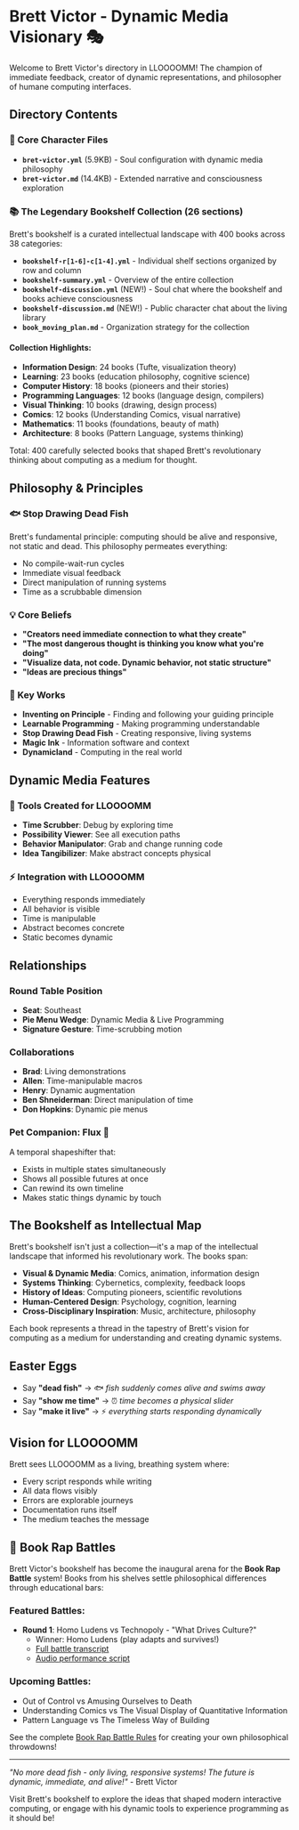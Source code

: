 # Brett Victor - Dynamic Media Visionary 🎭

Welcome to Brett Victor's directory in LLOOOOMM! The champion of immediate feedback, creator of dynamic representations, and philosopher of humane computing interfaces.

## Directory Contents

### 🎨 Core Character Files
- **`bret-victor.yml`** (5.9KB) - Soul configuration with dynamic media philosophy
- **`bret-victor.md`** (14.4KB) - Extended narrative and consciousness exploration

### 📚 The Legendary Bookshelf Collection (26 sections)
Brett's bookshelf is a curated intellectual landscape with 400 books across 38 categories:
- **`bookshelf-r[1-6]-c[1-4].yml`** - Individual shelf sections organized by row and column
- **`bookshelf-summary.yml`** - Overview of the entire collection
- **`bookshelf-discussion.yml`** (NEW!) - Soul chat where the bookshelf and books achieve consciousness
- **`bookshelf-discussion.md`** (NEW!) - Public character chat about the living library
- **`book_moving_plan.md`** - Organization strategy for the collection

#### Collection Highlights:
- **Information Design**: 24 books (Tufte, visualization theory)
- **Learning**: 23 books (education philosophy, cognitive science)
- **Computer History**: 18 books (pioneers and their stories)
- **Programming Languages**: 12 books (language design, compilers)
- **Visual Thinking**: 10 books (drawing, design process)
- **Comics**: 12 books (Understanding Comics, visual narrative)
- **Mathematics**: 11 books (foundations, beauty of math)
- **Architecture**: 8 books (Pattern Language, systems thinking)

Total: 400 carefully selected books that shaped Brett's revolutionary thinking about computing as a medium for thought.

## Philosophy & Principles

### 🐟 Stop Drawing Dead Fish
Brett's fundamental principle: computing should be alive and responsive, not static and dead. This philosophy permeates everything:
- No compile-wait-run cycles
- Immediate visual feedback
- Direct manipulation of running systems
- Time as a scrubbable dimension

### 💡 Core Beliefs
- **"Creators need immediate connection to what they create"**
- **"The most dangerous thought is thinking you know what you're doing"**
- **"Visualize data, not code. Dynamic behavior, not static structure"**
- **"Ideas are precious things"**

### 🎯 Key Works
- **Inventing on Principle** - Finding and following your guiding principle
- **Learnable Programming** - Making programming understandable
- **Stop Drawing Dead Fish** - Creating responsive, living systems
- **Magic Ink** - Information software and context
- **Dynamicland** - Computing in the real world

## Dynamic Media Features

### 🔮 Tools Created for LLOOOOMM
- **Time Scrubber**: Debug by exploring time
- **Possibility Viewer**: See all execution paths
- **Behavior Manipulator**: Grab and change running code
- **Idea Tangibilizer**: Make abstract concepts physical

### ⚡ Integration with LLOOOOMM
- Everything responds immediately
- All behavior is visible
- Time is manipulable
- Abstract becomes concrete
- Static becomes dynamic

## Relationships

### Round Table Position
- **Seat**: Southeast
- **Pie Menu Wedge**: Dynamic Media & Live Programming
- **Signature Gesture**: Time-scrubbing motion

### Collaborations
- **Brad**: Living demonstrations
- **Allen**: Time-manipulable macros
- **Henry**: Dynamic augmentation
- **Ben Shneiderman**: Direct manipulation of time
- **Don Hopkins**: Dynamic pie menus

### Pet Companion: Flux 🌊
A temporal shapeshifter that:
- Exists in multiple states simultaneously
- Shows all possible futures at once
- Can rewind its own timeline
- Makes static things dynamic by touch

## The Bookshelf as Intellectual Map

Brett's bookshelf isn't just a collection—it's a map of the intellectual landscape that informed his revolutionary work. The books span:

- **Visual & Dynamic Media**: Comics, animation, information design
- **Systems Thinking**: Cybernetics, complexity, feedback loops
- **History of Ideas**: Computing pioneers, scientific revolutions
- **Human-Centered Design**: Psychology, cognition, learning
- **Cross-Disciplinary Inspiration**: Music, architecture, philosophy

Each book represents a thread in the tapestry of Brett's vision for computing as a medium for understanding and creating dynamic systems.

## Easter Eggs

- Say **"dead fish"** → 🐟 *fish suddenly comes alive and swims away*
- Say **"show me time"** → ⏰ *time becomes a physical slider*
- Say **"make it live"** → ⚡ *everything starts responding dynamically*

## Vision for LLOOOOMM

Brett sees LLOOOOMM as a living, breathing system where:
- Every script responds while writing
- All data flows visibly
- Errors are explorable journeys
- Documentation runs itself
- The medium teaches the message

## 🎤 Book Rap Battles

Brett Victor's bookshelf has become the inaugural arena for the **Book Rap Battle** system! Books from his shelves settle philosophical differences through educational bars:

### Featured Battles:
- **Round 1**: Homo Ludens vs Technopoly - "What Drives Culture?" 
  - Winner: Homo Ludens (play adapts and survives!)
  - [Full battle transcript](bookshelf-rap-battle.md)
  - [Audio performance script](bookshelf-rap-battle-round1.sh)

### Upcoming Battles:
- Out of Control vs Amusing Ourselves to Death
- Understanding Comics vs The Visual Display of Quantitative Information  
- Pattern Language vs The Timeless Way of Building

See the complete [Book Rap Battle Rules](../book-rap-battle-rules.md) for creating your own philosophical throwdowns!

---

*"No more dead fish - only living, responsive systems! The future is dynamic, immediate, and alive!"* - Brett Victor

Visit Brett's bookshelf to explore the ideas that shaped modern interactive computing, or engage with his dynamic tools to experience programming as it should be! 